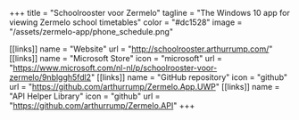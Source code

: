 +++
title = "Schoolrooster voor Zermelo"
tagline = "The Windows 10 app for viewing Zermelo school timetables"
color = "#dc1528"
image = "/assets/zermelo-app/phone_schedule.png"

[[links]]
name = "Website"
url = "http://schoolrooster.arthurrump.com/"
[[links]]
name = "Microsoft Store"
icon = "microsoft"
url = "https://www.microsoft.com/nl-nl/p/schoolrooster-voor-zermelo/9nblggh5fdl2"
[[links]]
name = "GitHub repository"
icon = "github"
url = "https://github.com/arthurrump/Zermelo.App.UWP"
[[links]]
name = "API Helper Library"
icon = "github"
url = "https://github.com/arthurrump/Zermelo.API"
+++